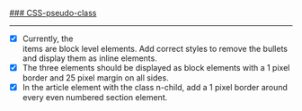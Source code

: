 [### CSS-pseudo-class](https://github.com/nashville-software-school/ux-developer-milestones/blob/master/1-the-static-web/learning-materials/CSS_PSEUDOCLASSES.md)

-------------------------------------
- [x] Currently, the <li> items are block level elements. Add correct styles to remove the bullets and display them as inline elements.
- [x] The three <span> elements should be displayed as block elements with a 1 pixel border and 25 pixel margin on all sides.
- [x] In the article element with the class n-child, add a 1 pixel border around every even numbered section element.
